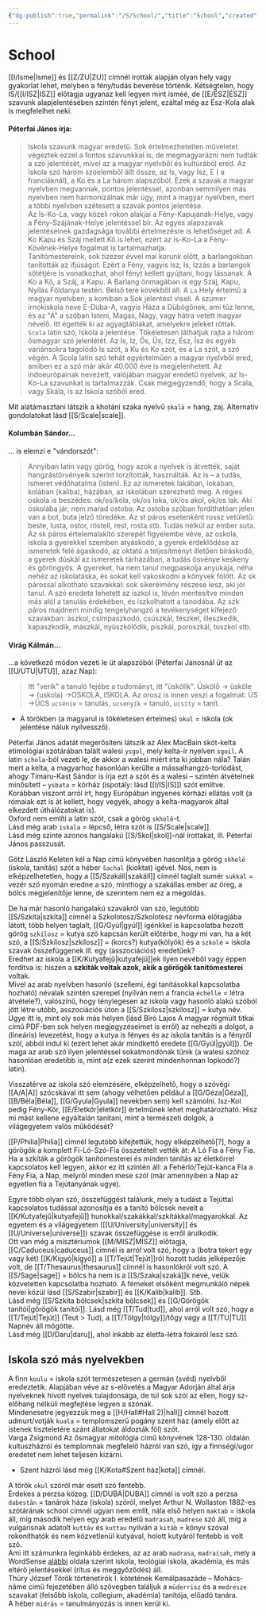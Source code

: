 ```yaml
---
{"dg-publish":true,"permalink":"/S/School/","title":"School","created":"2023-11-07T05:11","updated":"2024-10-26T00:20"}
---
```



# School

[[I/Isme\|Isme]] és [[Z/ZU\|ZU]] címnél írottak alapján olyan hely vagy gyakorlat lehet, melyben a fény/tudás beverése történik. Kétségtelen, hogy IS/[[I/ISZ\|ISZ]] előtagja ugyanaz kell legyen mint isméé, de [[E/ÉSZ\|ÉSZ]] szavunk alapjelentésében szintén fényt jelent, ezáltal még az Ész-Kola alak is megfelelhet neki.  

#### Péterfai János írja:  

> Iskola szavunk magyar eredetű. Sok értelmezhetetlen műveletet végeztek ezzel a fontos szavunkkal is, de megmagyarázni nem tudták a szó jelentését, mivel az a magyar nyelvből és kultúrából ered. Az Iskola szó három szóelemből állt össze, az Is, vagy Isz, E ( a franciáknál), a Ko és a La három alapszóból. Ezek a szavak a magyar nyelvben megvannak, pontos jelentéssel, azonban semmilyen más nyelvben nem harmonizálnak már úgy, mint a magyar nyelvben, mert a többi nyelvben szétesett a szavak pontos jelentése.  
> Az Is-Ko-La, vagy közeli rokon alakjai a Fény-Kapujának-Helye, vagy a Fény-Szájának-Helye jelentéssel bír. Az egyes alapszavak jelentéseinek gazdagsága további értelmezésre is lehetőséget ad. A Ko Kapu és Száj mellett Kő is lehet, ezért az Is-Ko-La a Fény-Kövének-Helye fogalmat is tartalmazhatja.  
> Tanítómestereink, sok tízezer évvel mai korunk előtt, a barlangokban tanították az ifjúságot. Ezért a Fény, vagyis Isz, Is, Izzás a barlangok sötétjére is vonatkozhat, ahol fényt kellett gyújtani, hogy lássanak. A Ko a Kő, a Száj, a Kapu. A Barlang önmagában is egy Száj, Kapu, Nyílás Földanya testén. Belső tere kövekből áll. A `La` Hely értelmű a magyar nyelvben, a komiban a Sok jelentést viseli. A szumer írnokiskola neve E-Duba-A, vagyis Háza a Dübögőnek, ami tűz lenne, és az "A" a szóban Isteni, Magas, Nagy, vagy hátra vetett magyar névelő. Itt égették ki az agyagtáblákat, amelyekre jeleket róttak.  
> `Scola` latin szó, Iskola a jelentése. Tökéletesen láthatjuk rajta a három ősmagyar szó jelenlétét. Az Is, Iz, Ős, Üs, Izz, Ész, Ísz és egyéb variánsokra tagolódó Is szót, a Ku és Ko szót, és a La szót, a szó végén. A Scola latin szó tehát egyértelműen a magyar nyelvből ered, amiben ez a szó már akár 40.000 éve is megjelenhetett. Az indoeurópainak nevezett, valójában magyar eredetű nyelvek, az Is-Ko-La szavunkat is tartalmazzák. Csak megjegyzendő, hogy a Scala, vagy Skála, is az Iskola szóból ered.  

Mit alátámasztani látszik a khotáni szaka nyelvű `ṣkalä` = hang, zaj. Alternatív gondolatokat lásd [[S/Scale\|scale]].  

#### Kolumbán Sándor...

... is elemzi e "vándorszót":  
> Annyiban latin vagy görög, hogy azok a nyelvek is átvették, saját hangzástörvényeik szerint torzították, használták. Az is – a tudás, ismeret védőhatalma (Isten). Ez az ismeretek lakában, lokában, kolában (kaliba), házában, az iskolában szerezhető meg. A régies oskola is beszédes: ok/os/kola, ok/os loka, ok/os akol, ok/os lak. Aki oskolába jár, nem marad ostoba. Az ostoba szóban fordíthatóan jelen van a bot, buta jelző töredéke. Az st páros esetenként rossz vetületű: beste, lusta, ostor, röstell, rest, rosta stb. Tudás nélkül az ember suta. Az sk páros értelemalakító szerepét figyelembe véve, az oskola, iskola a gyerekkel szemben atyáskodó, a gyerek érdeklődése az ismeretek felé ágaskodó, az oktató a teljesítményt illetően bíráskodó, a gyerek dúskál az ismeretek tárházában, a tudás ösvénye keskeny és göröngyös. A gyereket, ha nem tanul megpaskolja anyukája, néha nehéz az iskolatáska, és sokat kell vakoskodni a könyvek fölött. Az sk párossal alkotható szavakkal: sok sikerélmény részese lesz, aki jól tanul. A szó eredete lehetett az iszkol is, lévén mentesítve minden más alól a tanulás érdekében, és iszkolhatott a tanodába. Az szk páros majdnem mindig tengelyhangzó a tevékenységet kifejező szavakban: ászkol, csimpaszkodó, csúszkál, fészkel, illeszkedik, kapaszkodik, mászkál, nyüszkölődik, piszkál, poroszkál, tuszkol stb.  

#### Virág Kálmán...

...a következő módon vezeti le üt alapszóból (Péterfai Jánosnál üt az [[U/UTU\|UTU]], azaz Nap):  
> Itt "verik" a tanuló fejébe a tudományt, itt "üskölik". Üskölő → üsköle → (uskola) →OSKOLA, ISKOLA. Az orosz is innen veszi a fogalmat: ÜS →ÜCS `ucsénie` = tanulás, `ucsenyík` = tanuló, `ucsíty` = tanít.  
- A törökben (a magyarul is tökéletesen értelmes) `okul` = iskola (ok jelentése náluk nyílvessző).  

Péterfai János adatát megerősíteni látszik az Alex MacBain skót-kelta etimológiai szótárában talált walesi `ysgol`, mely kelta-ír nyelven `sgoil`. A latin `schola`-ból vezeti le, de akkor a walesi miért írta ki jobban nála? Talán mert a kelta, a magyarhoz hasonlóan kerülte a mássalhangzó-torlódást, ahogy Timaru-Kast Sándor is írja ezt a szót és a walesi – szintén átvételnek minősített – `ysbata` = kórház (ispotály: lásd [[I/IS\|IS]]) szót említve. Korábban viszont arról írt, hogy Európában ingyenes kórházi ellátás volt (a rómaiak ezt is át kellett, hogy vegyék, ahogy a kelta-magyarok által elkezdett úthálózatokat is).  
Oxford nem említi a latin szót, csak a görög `skholē`-t.  
Lásd még arab `iskala` = lépcső, létra szót is [[S/Scale\|scale]].  
Lásd még szinte azonos hangalakú [[S/Skol\|skol]]-nál írottakat, ill. Péterfai János passzusát.  

Götz László Keleten kél a Nap című könyvében hasonlítja a görög `skholē` (iskola, tanítás) szót a héber `šachal` (kioktat) igével. Nos, nem is elképzelhetetlen, hogy a [[S/Szakáll\|szakáll]] címnél taglalt sumér `sukkal` = vezér szó nyomán eredne a szó, minthogy a szakállas ember az öreg, a bölcs megjelenítője lenne, de szerintem nem ez a megoldás.  

De ha már hasonló hangalakú szavakról van szó, legutóbb [[S/Szkíta\|szkíta]] címnél a Szkolotosz/Szkolotesz névforma előtagjába látott, több helyen taglalt, [[G/Gyúl\|gyúl]] igénkkel is kapcsolatba hozott görög `szkílosz` = kutya szó kapcsán került előtérbe, hogy mi van, ha a két szó, a [[S/Szkílosz\|szkílosz]] = (korcs?) kutya(kölyök) és a `szkolé` = iskola szavak összefüggenek ill. egy (asszociációs) eredetűek?  
Eredhet az iskola a [[K/Kutyafejű\|kutyafejű]]ek ilyen nevéből vagy éppen fordítva is: hiszen a **szkíták voltak azok, akik a görögök tanítómesterei** voltak.  
Mivel az arab nyelvben hasonló (szellemi, égi tanításokkal kapcsolatba hozható) névalak szintén szerepel (nyilván nem a francia `échelle` = létra átvétele?), valószínű, hogy ténylegesen az iskola vagy hasonló alakú szóból jött létre utóbb, asszociációs úton a [[S/Szkílosz\|szkílosz]] = kutya név. Ugye itt is, mint oly sok más helyen (lásd Bíró Lajos A magyar régmúlt titkai című PDF-ben sok helyen megjegyzéseimet is erről) az nehezíti a dolgot, a (lineáris) levezetést, hogy a kutya is fényes és az iskola tanítás is a fényről szól, abból indul ki (ezért lehet akár mindkettő eredete [[G/Gyúl\|gyúl]]). De maga az arab szó ilyen jelentéssel sokatmondónak tűnik (a walesi szóhoz hasonlóan eredetibb is, mint a(z ezek szerint mindenhonnan lopkodó?) latin).  

Visszatérve az iskola szó elemzésére, elképzelhető, hogy a szóvégi [[A/A\|A]] szócskával itt sem (ahogy vélhetően például a [[G/Géza\|Géza]], [[B/Béla\|Béla]], [[G/Gyula\|Gyula]] nevekben sem) kell számolni. Isz-Kol pedig Fény-Kör, [[E/Életkör\|életkör]] értelműnek lehet meghatározható. Hisz mi mást kellene egyáltalán tanítani, mint a természeti dolgok, a világegyetem valós működését?  

[[P/Philia\|Philia]] címnél legutóbb kifejtettük, hogy elképzelhető\[?\], hogy a görögök a komplett Fi-Ló-Szó-Fia összetételt vették át: A Ló Fia a Fény Fia.  
Ha a szkíták a görögök tanítómesterei és minden tanítás az életkörrel kapcsolatos kell legyen, akkor ez itt szintén áll: a Fehérló/Tejút-kanca Fia a Fény Fia, a Nap, melyről minden mese szól (már amennyiben a Nap az egyetlen fia a Tejútanyának ugye).  

Egyre több olyan szó, összefüggést találunk, mely a tudást a Tejúttal kapcsolatos tudással azonosítja és a tanító bölcsek neveit a [[K/Kutyafejű\|kutyafejű]] hunokkal/szakákkal/szkítákkal/magyarokkal. Az egyetem és a világegyetem ([[U/University\|university]] és [[U/Universe\|universe]]) szavak összefüggése is erről árulkodik.  
Ott van még a misztériumok [[M/MISZ\|MISZ]] előtagja, [[C/Caduceus\|caduceus]] címnél is arról volt szó, hogy a (botra tekert egy vagy két) [[K/Kígyó\|kígyó]] a [[T/Tejút\|Tejút]]ról hozott tudás jelképezője volt, de [[T/Thesaurus\|thesaurus]] címnél is hasonlókról volt szó. A [[S/Sage\|sage]] = bölcs ha nem is a [[S/Szaka\|szaká]]k neve, velük közvetetten kapcsolatba hozható. A fémeket elsőként megmunkáló népek nevei közül lásd [[S/Szabir\|szabir]] és [[K/Kalib\|kalib]]. Stb.  
Lásd még [[S/Szkíta bölcsek\|szkíta bölcsek]] és [[G/Görögök tanítói\|görögök tanítói]]. Lásd még [[T/Tud\|tud]], ahol arról volt szó, hogy a [[T/Tejút\|Tejút]] (Teut > Tud), a [[T/Tölgy\|tölgy]]/tőgy vagy a [[T/TU\|TU]] Napnév áll mögötte.  
Lásd még [[D/Daru\|daru]], ahol inkább az életfa-létra fokairól lesz szó.  

## Iskola szó más nyelvekben

A finn `koulu` = iskola szót természetesen a germán (svéd) nyelvből eredeztetik. Alapjában véve az s-elővetés a Magyar Adorján által árja nyelveknek hívott nyelvek tulajdonsága, de túl sok szól az ellen, hogy sz-előhang nélküli megfejtése legyen a szónak.  
Mindenesetre jegyezzük meg a [[H/Hall#Hall 2)\|hall]] címnél hozott udmurt/votják `kuala` = templomszerű pogány szent ház (amely előtt az istenek tiszteletére szánt állatokat áldozták föl) szót.  
Varga Zsigmond Az ősmagyar mitológia című könyvének 128-130. oldalán kultuszházról és templomnak megfelelő házról van szó, így a finnségi/ugor eredetet nem lehet teljesen kizárni.  
- Szent házról lásd még [[K/Kota#Szent ház\|kota]] címnél.

A török `okul` szóról már esett szó fentebb.  
Érdekes a perzsa közeg. [[D/DUBA\|DUBA]] címnél is volt szó a perzsa `dabestān` = tanárok háza (iskola) szóról, melyet Arthur N. Wollaston 1882-es szótárának school címnél ugyan nem említ, nála első helyen `maktab` = iskola áll, míg második helyen egy arab eredetű `madrasah`, `madrese` szó áll, míg a vulgárisnak adatolt `kuttáv` és `kuttau` nyilván a `kitáb` = könyv szóval rokoníthatók és nem közvetlenül kutyával, holott kutyáról fentebb is volt szó.  
Ami itt számunkra leginkább érdekes, az az arab `madrasa`, `madraísah`, mely a WordSense [alábbi](https://www.wordsense.eu/%D9%85%8%A9/#Arabic) oldala szerint iskola, teológiai iskola, akadémia, és más eltérő jelentésekkel (rítus és meggyőződés) áll.  
Thúry József Török történetírók I. kötetének Kemálpasazáde – Mohács-nâme című fejezetében álló szövegben találjuk a `müderrisz` és a `medresze` szavakat (felsőbb iskola, collegium, akadémia) tanítója, előadó tanára.  
A héber `midrás` = tanulmányozás is innen kerül ki.  
